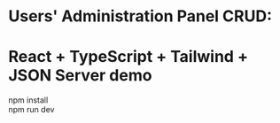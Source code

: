# Users' Administration Panel CRUD:

# React + TypeScript + Tailwind + JSON Server demo

npm install  
npm run dev
